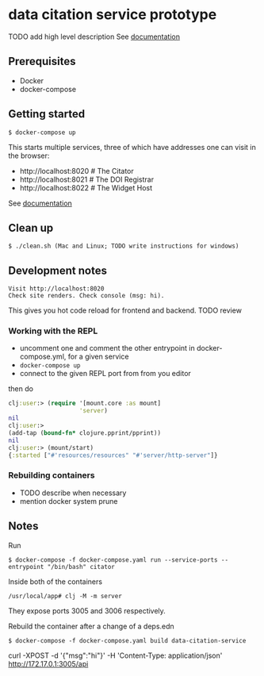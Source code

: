 # data citation service prototype

TODO add high level description
See [documentation](./docs/README.md)

## Prerequisites 

- Docker
- docker-compose

## Getting started

    $ docker-compose up

This starts multiple services, three of which have addresses 
one can visit in the browser:

- http://localhost:8020 # The Citator
- http://localhost:8021 # The DOI Registrar
- http://localhost:8022 # The Widget Host

See [documentation](./docs/README.md)

## Clean up

    $ ./clean.sh (Mac and Linux; TODO write instructions for windows)

## Development notes

    Visit http://localhost:8020
    Check site renders. Check console (msg: hi).

This gives you hot code reload for frontend and backend. TODO review

### Working with the REPL

- uncomment one and comment the other entrypoint in docker-compose.yml, for a given service
- `docker-compose up`
- connect to the given REPL port from from you editor 

then do

```clojure
clj:user:> (require '[mount.core :as mount]
                    'server)
nil
clj:user:>
(add-tap (bound-fn* clojure.pprint/pprint))
nil
clj:user:> (mount/start)
{:started ["#'resources/resources" "#'server/http-server"]}
```

### Rebuilding containers

- TODO describe when necessary
- mention docker system prune

## Notes

Run

    $ docker-compose -f docker-compose.yaml run --service-ports --entrypoint "/bin/bash" citator

Inside both of the containers

    /usr/local/app# clj -M -m server

They expose ports 3005 and 3006 respectively.

Rebuild the container after a change of a deps.edn

    $ docker-compose -f docker-compose.yaml build data-citation-service

curl -XPOST -d '{"msg":"hi"}' -H 'Content-Type: application/json' http://172.17.0.1:3005/api
